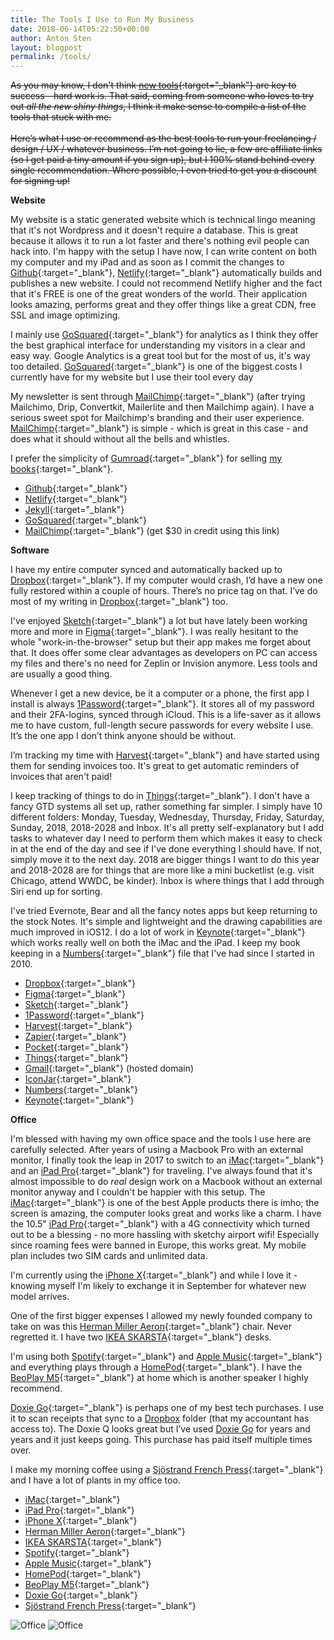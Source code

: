 ```yaml
---
title: The Tools I Use to Run My Business
date: 2018-06-14T05:22:50+00:00
author: Anton Sten
layout: blogpost
permalink: /tools/
---
```

~~As you may know, I don't think [new tools](/newtools){:target="_blank"} are key to success - hard work is. That said, coming from someone who loves to try out _all the new shiny things_, I think it make sense to compile a list of the tools that stuck with me.<br /><br />Here’s what I use or recommend as the best tools to run your freelancing / design / UX / whatever business. I’m not going to lie, a few are affiliate links (so I get paid a tiny amount if you sign up), but I 100% stand behind every single recommendation. Where possible, I even tried to get you a discount for signing up!~~

**Website**

My website is a static generated website which is technical lingo meaning that it's not Wordpress and it doesn't require a database. This is great because it allows it to run a lot faster and there's nothing evil people can hack into. I'm happy with the setup I have now, I can write content on both my computer and my iPad and as soon as I commit the changes to [Github](https://github.com){:target="_blank"}, [Netlify](https://www.netlify.com){:target="_blank"} automatically builds and publishes a new website. I could not recommend Netlify higher and the fact that it's FREE is one of the great wonders of the world. Their application looks amazing, performs great and they offer things like a great CDN, free SSL and image optimizing.

I mainly use [GoSquared](https://www.gosquared.com){:target="_blank"} for analytics as I think they offer the best graphical interface for understanding my visitors in a clear and easy way. Google Analytics is a great tool but for the most of us, it's way too detailed. [GoSquared](https://www.gosquared.com){:target="_blank"} is one of the biggest costs I currently have for my website but I use their tool every day

My newsletter is sent through [MailChimp](){:target="_blank"} (after trying Mailchimo, Drip, Convertkit, Mailerlite and then Mailchimp again).  I have a serious sweet spot for Mailchimp's branding and their user experience. [MailChimp](http://eepurl.com/bvIKNL){:target="_blank"} is simple - which is great in this case - and does what it should without all the bells and whistles.

I prefer the simplicity of [Gumroad](https://gumroad.com/invite/antonsten){:target="_blank"} for selling [my books](/books/){:target="_blank"}.

- [Github](https://github.com){:target="_blank"}
- [Netlify](https://www.netlify.com){:target="_blank"}
- [Jekyll](https://jekyllrb.com){:target="_blank"}
- [GoSquared](https://www.gosquared.com){:target="_blank"}
- [MailChimp](http://eepurl.com/bvIKNL){:target="_blank"} (get $30 in credit using this link)


**Software**

I have my entire computer synced and automatically backed up to [Dropbox](https://db.tt/lmIc9aXR){:target="_blank"}. If my computer would crash, I’d have a new one fully restored within a couple of hours. There’s no price tag on that. I’ve do most of my writing in [Dropbox](https://db.tt/lmIc9aXR){:target="_blank"} too.

I've enjoyed [Sketch](https://www.sketchapp.com){:target="_blank"} a lot but have lately been working more and more in [Figma](https://www.figma.com){:target="_blank"}. I was really hesitant to the whole "work-in-the-browser" setup but their app makes me forget about that. It does offer some clear advantages as developers on PC can access my files and there's no need for Zeplin or Invision anymore. Less tools and are usually a good thing.

Whenever I get a new device, be it a computer or a phone, the first app I install is always [1Password](https://1password.com){:target="_blank"}. It stores all of my password and their 2FA-logins, synced through iCloud. This is a life-saver as it allows me to have custom, full-length secure passwords for every website I use. It’s the one app I don’t think anyone should be without.

I’m tracking my time with [Harvest](https://www.getharvest.com){:target="_blank"} and have started using them for sending invoices too. It's great to get automatic reminders of invoices that aren't paid!

I keep tracking of things to do in [Things](https://culturedcode.com/things/){:target="_blank"}. I don't have a fancy GTD systems all set up, rather something far simpler. I simply have 10 different folders: Monday, Tuesday, Wednesday, Thursday, Friday, Saturday, Sunday, 2018, 2018-2028 and Inbox. It's all pretty self-explanatory but I add tasks to whatever day I need to perform them which makes it easy to check in at the end of the day and see if I've done everything I should have. If not, simply move it to the next day. 2018 are bigger things I want to do this year and 2018-2028 are for things that are more like a mini bucketlist (e.g. visit Chicago, attend WWDC, be kinder). Inbox is where things that I add through Siri end up for sorting.

I've tried Evernote, Bear and all the fancy notes apps but keep returning to the stock Notes. It's simple and lightweight and the drawing capabilities are much improved in iOS12. I do a lot of work in [Keynote](https://www.apple.com/keynote/){:target="_blank"} which works really well on both the iMac and the iPad. I keep my book keeping in a [Numbers](https://www.apple.com/numbers/){:target="_blank"} file that I've had since I started in 2010.

- [Dropbox](https://db.tt/lmIc9aXR){:target="_blank"}
- [Figma](https://www.figma.com){:target="_blank"}
- [Sketch](https://www.sketchapp.com){:target="_blank"}
- [1Password](https://1password.com){:target="_blank"}
- [Harvest](https://www.getharvest.com){:target="_blank"}
- [Zapier](https://zapier.com/){:target="_blank"}
- [Pocket](https://getpocket.com/){:target="_blank"}
- [Things](https://culturedcode.com/things/){:target="_blank"}
- [Gmail](https://gsuite.google.com){:target="_blank"} (hosted domain)
- [IconJar](https://geticonjar.com){:target="_blank"}
- [Numbers](https://www.apple.com/numbers/){:target="_blank"}
- [Keynote](https://www.apple.com/keynote/){:target="_blank"}


**Office**

I'm blessed with having my own office space and the tools I use here are carefully selected. After years of using a Macbook Pro with an external monitor, I finally took the leap in 2017 to switch to an [iMac](https://www.apple.com/imac/){:target="_blank"} and an [iPad Pro](https://www.apple.com/ipad-pro/){:target="_blank"} for traveling. I've always found that it's almost impossible to do _real_ design work on a Macbook without an external monitor anyway and I couldn't be happier with this setup. The [iMac](https://www.apple.com/imac/){:target="_blank"} is one of the best Apple products there is imho; the screen is amazing, the computer looks great and works like a charm. I have the 10.5" [iPad Pro](https://www.apple.com/ipad-pro/){:target="_blank"} with a 4G connectivity which turned out to be a blessing - no more hassling with sketchy airport wifi! Especially since roaming fees were banned in Europe, this works great. My mobile plan includes two SIM cards and unlimited data.

I'm currently using the [iPhone X](https://www.apple.com/iphone-x/){:target="_blank"} and while I love it - knowing myself I'm likely to exchange it in September for whatever new model arrives.

One of the first bigger expenses I allowed my newly founded company to take on was this [Herman Miller Aeron](https://www.hermanmiller.com/products/seating/office-chairs/aeron-chairs/){:target="_blank"} chair. Never regretted it. I have two [IKEA SKARSTA](https://www.ikea.com/se/sv/catalog/products/S29084966/){:target="_blank"} desks.

I'm using both [Spotify](https://www.spotify.com/){:target="_blank"} and [Apple Music](https://www.apple.com/apple-music/){:target="_blank"} and everything plays through a [HomePod](https://www.apple.com/homepod/){:target="_blank"}. I have the [BeoPlay M5](https://www.beoplay.com/en/products/beoplaym5){:target="_blank"} at home which is another speaker I highly recommend.

[Doxie Go](http://www.getdoxie.com/product/doxie-go/){:target="_blank"} is perhaps one of my best tech purchases. I use it to scan receipts that sync to a <a href="https://db.tt/lmIc9aXR" target="_blank">Dropbox</a> folder (that my accountant has access to). The Doxie Q looks great but I’ve used <a href="http://www.getdoxie.com/product/doxie-go/" target="_blank">Doxie Go</a> for years and years and it just keeps going. This purchase has paid itself multiple times over.

I make my morning coffee using a [Sjöstrand French Press](https://sjostrandcoffee.com/en/product/sjostrand-french-press/){:target="_blank"} and I have a lot of plants in my office too.

- [iMac](https://www.apple.com/imac/){:target="_blank"}
- [iPad Pro](https://www.apple.com/ipad-pro/){:target="_blank"}
- [iPhone X](https://www.apple.com/iphone-x/){:target="_blank"}
- [Herman Miller Aeron](https://www.hermanmiller.com/products/seating/office-chairs/aeron-chairs/){:target="_blank"}
- [IKEA SKARSTA](https://www.ikea.com/se/sv/catalog/products/S29084966/){:target="_blank"}
- [Spotify](https://www.spotify.com/){:target="_blank"}
- [Apple Music](https://www.apple.com/apple-music/){:target="_blank"}
- [HomePod](https://www.apple.com/homepod/){:target="_blank"}
- [BeoPlay M5](https://www.beoplay.com/en/products/beoplaym5){:target="_blank"}
- [Doxie Go](http://www.getdoxie.com/product/doxie-go/){:target="_blank"}
- [Sjöstrand French Press](https://sjostrandcoffee.com/en/product/sjostrand-french-press/){:target="_blank"}

![Office](/images/office1.jpg)
![Office](/images/office2.jpg)
